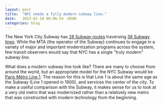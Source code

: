 ```yaml
---
layout: post
title:  "NYC needs a fully modern subway line."
date:   2023-02-10 00:06:54 -0500
categories: blog
---
```


The New York City Subway has [28 Subway routes](https://en.wikipedia.org/wiki/List_of_New_York_City_Subway_services) traversing [36 Subway lines](https://en.wikipedia.org/wiki/List_of_New_York_City_Subway_lines). While the MTA (the operator of the Subway) continues to engage in a variety of major and important modernization programs across the system, few transit observers would say that NYC has a single "truly modern" subway line. 

What does a modern subway line look like? There are many to choose from around the world, but an appropriate model for the NYC Subway would be [Paris Métro Line 1](https://en.wikipedia.org/wiki/Paris_M%C3%A9tro_Line_1). The reason for this is that Line 1 is about the same age as the Subway (Line 1 opened in 1900), and services the center of the city. To make a useful comparison with the Subway, it makes sense for us to look at a very old metro that was modernized rather than a relatively new metro that was constructed with modern technology from the beginning.
